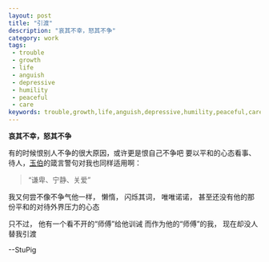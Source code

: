 ```yaml
---
layout: post
title: "引渡"
description: "哀其不幸，怒其不争"
category: work
tags:
 - trouble
 - growth
 - life
 - anguish
 - depressive
 - humility
 - peaceful
 - care
keywords: trouble,growth,life,anguish,depressive,humility,peaceful,care
---
```

**哀其不幸，怒其不争**

有的时候恨别人不争的很大原因，或许更是恨自己不争吧
要以平和的心态看事、待人，[玉伯](http://lifesinger.wordpress.com)的箴言警句对我也同样适用啊：

> “谦卑、宁静、关爱”

我又何尝不像不争气他一样，
懒惰，
闪烁其词，
唯唯诺诺，
甚至还没有他的那份平和的对待外界压力的心态

只不过，
他有一个看不开的“师傅”给他训诫
而作为他的“师傅”的我，
现在却没人替我引渡

--StuPig